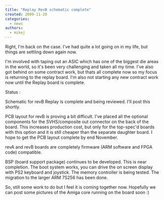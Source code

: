 ```yaml
---
title: "Replay RevB schematic complete"
created: 2009-11-20
categories: 
  - news
authors: 
  - mikej
---
```


Right, I'm back on the case. I've had quite a lot going on in my life, but things are settling down again now.

I'm involved with taping out an ASIC which has one of the biggest die areas in the world, so it's been very challenging and taken all my time. I've also got behind on some contract work, but thats all complete now so my focus is returning to the replay board. I'm also not starting any new contract work now until the Replay board is complete.

Status : 

Schematic for revB Replay is complete and being reviewed. I'll post this shortly.

PCB layout for revB is proving a bit difficult. I've placed all the optional components for the SVHS/composite out connector on the back of the board. This increases production cost, but only for the top-spec'd boards with this option and it is still cheaper than the separate daughter board. I hope to get the PCB layout complete by end November.

revA and revB boards are completely firmware (ARM software and FPGA code) compatible.

BSP (board support package) continues to be developed. This is near completion. The boot system works, you can drive the on screen display with PS2 keyboard and joystick. The memory controller is being tested. The migration to the larger ARM 7S256 has been done. 

So, still some work to do but I feel it is coming together now. Hopefully we can post some pictures of the Amiga core running on the board soon :)
